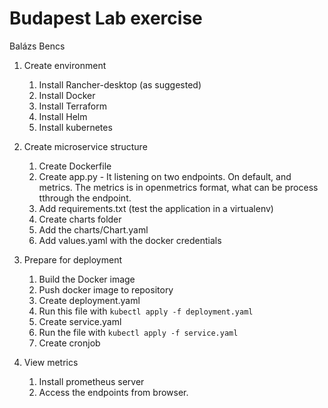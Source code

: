 # Budapest Lab exercise

Balázs Bencs

> 

1. Create environment
    1. Install Rancher-desktop (as suggested)
    2. Install Docker
    3. Install Terraform
    4. Install Helm
    5. Install kubernetes

2. Create microservice structure
    1. Create Dockerfile
    2. Create app.py - It listening on two endpoints. On default, and metrics. The metrics is in openmetrics format, what can be process tthrough the endpoint.
    3. Add requirements.txt (test the application in a virtualenv)
    4. Create charts folder
    5. Add the charts/Chart.yaml
    6. Add values.yaml with the docker credentials 

3. Prepare for deployment
    1. Build the Docker image
    2. Push docker image to repository
    3. Create deployment.yaml
    4. Run this file with `kubectl apply -f deployment.yaml`
    5. Create service.yaml
    6. Run the file with `kubectl apply -f service.yaml`
    7. Create cronjob

4. View metrics
    1. Install prometheus server
    2. Access the endpoints from browser.